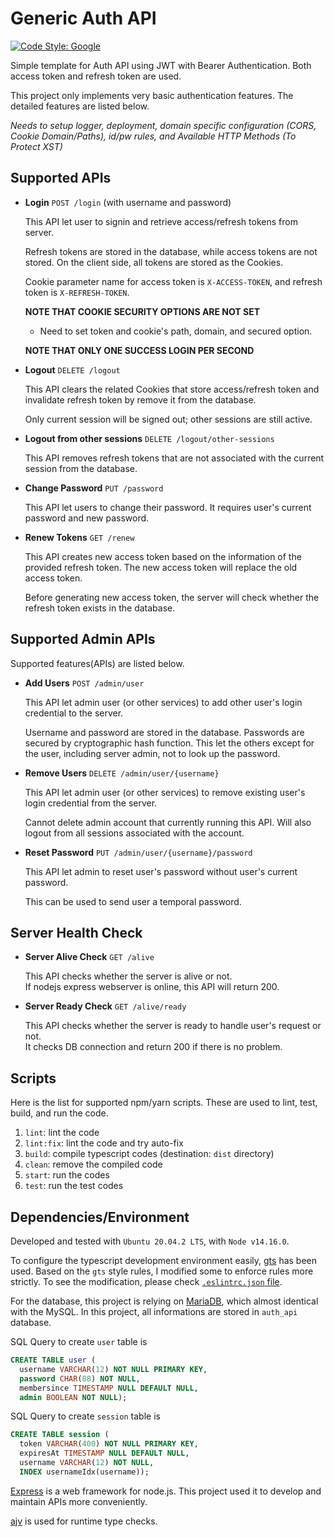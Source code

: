 # Generic Auth API

[![Code Style: Google](https://img.shields.io/badge/code%20style-google-blueviolet.svg)](https://github.com/google/gts)

Simple template for Auth API using JWT with Bearer Authentication.
Both access token and refresh token are used.

This project only implements very basic authentication features.
The detailed features are listed below.

*Needs to setup logger, deployment, domain specific configuration (CORS, Cookie Domain/Paths), id/pw rules, and Available HTTP Methods (To Protect XST)*


## Supported APIs

- **Login** `POST /login` (with username and password)  

  This API let user to signin and retrieve access/refresh tokens from server.  

  Refresh tokens are stored in the database, while access tokens are not stored.
  On the client side, all tokens are stored as the Cookies.

  Cookie parameter name for access token is `X-ACCESS-TOKEN`, 
  and refresh token is `X-REFRESH-TOKEN`.

  **NOTE THAT COOKIE SECURITY OPTIONS ARE NOT SET**  
  - Need to set token and cookie's path, domain, and secured option.  

  **NOTE THAT ONLY ONE SUCCESS LOGIN PER SECOND**

- **Logout** `DELETE /logout`  

  This API clears the related Cookies that store access/refresh token 
  and invalidate refresh token by remove it from the database.

  Only current session will be signed out; other sessions are still active.

- **Logout from other sessions** `DELETE /logout/other-sessions`

  This API removes refresh tokens that are not associated with the current session from the database.

- **Change Password** `PUT /password`
  
  This API let users to change their password.
  It requires user's current password and new password.

- **Renew Tokens** `GET /renew`
  
  This API creates new access token based on the information of the provided refresh token.
  The new access token will replace the old access token.

  Before generating new access token, the server will check whether the refresh token exists in the database.


## Supported Admin APIs

Supported features(APIs) are listed below.

- **Add Users** `POST /admin/user`  
  
  This API let admin user (or other services) to add other user's login credential to the server.

  Username and password are stored in the database.
  Passwords are secured by cryptographic hash function.
  This let the others except for the user, including server admin, not to look up the password.

- **Remove Users** `DELETE /admin/user/{username}`  

  This API let admin user (or other services) to remove existing user's login credential from the server.  

  Cannot delete admin account that currently running this API.
  Will also logout from all sessions associated with the account.

- **Reset Password** `PUT /admin/user/{username}/password`
  
  This API let admin to reset user's password without user's current password.

  This can be used to send user a temporal password.


## Server Health Check

- **Server Alive Check** `GET /alive`
  
  This API checks whether the server is alive or not.  
  If nodejs express webserver is online, this API will return 200.
  
- **Server Ready Check** `GET /alive/ready`
  
  This API checks whether the server is ready to handle user's request or not.  
  It checks DB connection and return 200 if there is no problem.


## Scripts

Here is the list for supported npm/yarn scripts.
These are used to lint, test, build, and run the code.

1. `lint`: lint the code
2. `lint:fix`: lint the code and try auto-fix
3. `build`: compile typescript codes (destination: `dist` directory)
4. `clean`: remove the compiled code
5. `start`: run the codes
6. `test`: run the test codes


## Dependencies/Environment

Developed and tested with `Ubuntu 20.04.2 LTS`, with `Node v14.16.0`.

To configure the typescript development environment easily, [gts](https://github.com/google/gts) has been used.
Based on the `gts` style rules, I modified some to enforce rules more strictly.
To see the modification, please check [`.eslintrc.json` file](https://github.com/hyecheol123/generic-auth-api/blob/main/.eslintrc.json).

For the database, this project is relying on [MariaDB](https://mariadb.org/), which almost identical with the MySQL.
In this project, all informations are stored in `auth_api` database.  

SQL Query to create `user` table is 
``` SQL
CREATE TABLE user (
  username VARCHAR(12) NOT NULL PRIMARY KEY,
  password CHAR(88) NOT NULL,
  membersince TIMESTAMP NULL DEFAULT NULL,
  admin BOOLEAN NOT NULL);
```

SQL Query to create `session` table is
``` SQL
CREATE TABLE session (
  token VARCHAR(400) NOT NULL PRIMARY KEY,
  expiresAt TIMESTAMP NULL DEFAULT NULL,
  username VARCHAR(12) NOT NULL,
  INDEX usernameIdx(username));
```

[Express](https://expressjs.com/) is a web framework for node.js.
This project used it to develop and maintain APIs more conveniently.

[ajv](https://ajv.js.org/) is used for runtime type checks.
